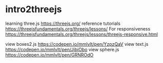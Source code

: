 # intro2threejs
learning three.js https://threejs.org/
reference tutorials  https://threejsfundamentals.org/threejs/lessons/
For responsiveness https://threejsfundamentals.org/threejs/lessons/threejs-responsive.html

view boxes2.js https://codepen.io/mmlvlt/pen/YzpzQaV
view text.js   https://codepen.io/mmlvlt/pen/JjbjObo
view sphere.js https://codepen.io/mmlvlt/pen/GRNROdO
